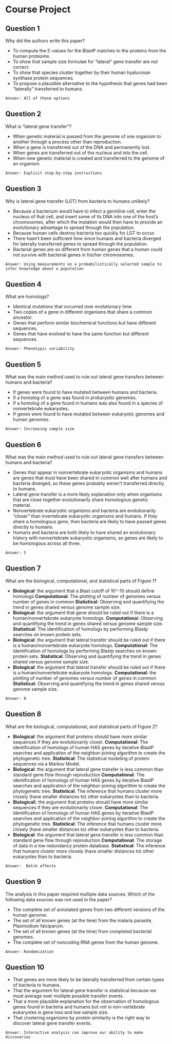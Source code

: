 # Course Project

## Question 1
Why did the authors write this paper?
* To compute the E-values for the BlastP matches to the proteins from the human proteome.
* To show that sample size formulae for “lateral” gene transfer are not correct.
* To show that species cluster together by their human hyaluronan synthase protein sequences.
* To propose a plausible alternative to the hypothesis that genes had been “laterally” transferred to humans.
```
Answer: All of these options 
```

## Question 2
What is “lateral gene transfer”?
* When genetic material is passed from the genome of one organism to another through a process other than reproduction.
* When a gene is transferred out of the DNA and permanently lost.
* When genes are transferred out of the nucleus and into the cell.
* When new genetic material is created and transferred to the genome of an organism.
```
Answer: Explicit step-by-step instructions
```

## Question 3
Why is lateral gene transfer (LGT) from bacteria to humans unlikely?
* Because a bacterium would have to infect a germline cell, enter the nucleus of that cell, and insert some of its DNA into one of the host’s chromosomes, after which the mutation would then have to provide an evolutionary advantage to spread through the population.
* Because human cells destroy bacteria too quickly for LGT to occur.
* There hasn’t been sufficient time since humans and bacteria diverged for laterally transferred genes to spread through the population.
* Bacterial genes are so different from human genes that a human could not survive with bacterial genes in his/her chromosomes.
```
Answer: Using measurements on a probabilistically selected sample to infer knowledge about a population
```

## Question 4
What are homologs?
* Identical mutations that occurred over evolutionary time.
* Two copies of a gene in different organisms that share a common ancestor.
* Genes that perform similar biochemical functions but have different sequences.
* Genes that have evolved to have the same function but different sequences.
```
Answer: Phenotypic variability
```

## Question 5
What was the main method used to rule out lateral gene transfers between humans and bacteria?
* If genes were found to have mutated between humans and bacteria.
* If a homolog of a gene was found in prokaryotic genomes.
* If a homolog of a gene found in humans was also found in a species of nonvertebrate eukaryotes.
* If genes were found to have mutated between eukaryotic genomes and human genomes.
```
Answer: Increasing sample size
```

## Question 6
What was the main method used to rule out lateral gene transfers between humans and bacteria?
* Genes that appear in nonvertebrate eukaryotic organisms and humans are genes that must have been shared in common well after humans and bacteria diverged, so these genes probably weren’t transferred directly to humans.
* Lateral gene transfer is a more likely explanation only when organisms that are close together evolutionarily share homologous genetic material.
* Nonvertebrate eukaryotic organisms and bacteria are evolutionarily “closer” than invertebrate eukaryotic organisms and humans. If they share a homologous gene, then bacteria are likely to have passed genes directly to humans.
* Humans and bacteria are both likely to have shared an evolutionary history with nonvertebrate eukaryotic organisms, so genes are likely to be homologous across all three.
```
Answer: 5
```

## Question 7
What are the biological, computational, and statistical parts of Figure 1?
* **Biological**: the argument that a Blast cutoff of 10^-10 should define homologs
  **Computational**: The plotting of number of genomes versus number of genes in common
  **Statistical**: Observing and quantifying the trend in genes shared versus genome sample size.
* **Biological**: the argument that gene should be ruled out if there is a human/nonvertebrate eukaryote homologs.
  **Computationa**l: Observing and quantifying the trend in genes shared versus genome sample size.
  **Statistical**: The identification of homologs by performing Blastp searches on known protein sets.
* **Biological**: the argument that lateral transfer should be ruled out if there is a human/nonvertebrate eukaryote homologs.
  **Computational**: The identification of homologs by performing Blastp searches on known protein sets.
  **Statistical**: Observing and quantifying the trend in genes shared versus genome sample size.
* **Biological**: the argument that lateral transfer should be ruled out if there is a human/nonvertebrate eukaryote homologs.
  **Computational**: the plotting of number of genomes versus number of genes in common
  **Statistical**: Observing and quantifying the trend in genes shared versus genome sample size.
```
Answer: 0 
```

## Question 8
What are the biological, computational, and statistical parts of Figure 2?
* **Biological**: the argument that proteins should have more similar sequences if they are evolutionarily closer.
  **Computational**: The identification of homologs of human HAS genes by iterative BlastP searches and application of the neighbor-joining algorithm to create the phylogenetic tree.
  **Statistical**: The statistical modeling of protein sequences via a Markov Model.
* **Biological**: the argument that lateral gene transfer is less common than standard gene flow through reproduction
  **Computational**: The identification of homologs of human HAS genes by iterative BlastP searches and application of the neighbor-joining algorithm to create the phylogenetic tree.
  **Statistical**: The inference that humans cluster more closely (have smaller distances to) other eukaryotes than to bacteria.
* **Biological**l: the argument that proteins should have more similar sequences if they are evolutionarily closer.
  **Computational**: The identification of homologs of human HAS genes by iterative BlastP searches and application of the neighbor-joining algorithm to create the phylogenetic tree.
  **Statistical**: The inference that humans cluster more closely (have smaller distances to) other eukaryotes than to bacteria.
* **Biological**: the argument that lateral gene transfer is less common than standard gene flow through reproduction
  **Computational**: The storage of data in a low redundancy protein database.
  **Statistical**: The inference that humans cluster more closely (have smaller distances to) other eukaryotes than to bacteria.
```
Answer:  Batch effects
```

## Question 9
The analysis in this paper required multiple data sources. Which of the following data sources was not used in the paper?
* The complete set of annotated genes from two different versions of the human genome.
* The set of all known genes (at the time) from the malaria parasite, Plasmodium falciparum.
* The set of all known genes (at the time) from completed bacterial genomes.
* The complete set of noncoding RNA genes from the human genome.
```
Answer: Randomization
```

## Question 10
* That genes are more likely to be laterally transferred from certain types of bacteria to humans.
* That the argument for lateral gene transfer is statistical because we must average over multiple possible transfer events.
* That a more plausible explanation for the observation of homologous genes found in bacteria and humans but not in non-vertebrate eukaryotes is gene loss and low sample size.
* That clustering organisms by protein similarity is the right way to discover lateral gene transfer events.
```
Answer: Interactive analysis can improve our ability to make discoveries
```
